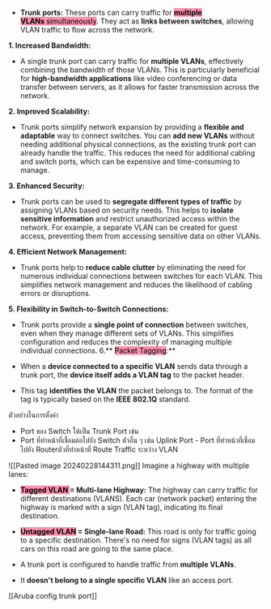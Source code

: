 - **Trunk ports:** These ports can carry traffic for <mark style="background: #FF5582A6;">**multiple VLANs** simultaneously</mark>. They act as **links between switches**, allowing VLAN traffic to flow across the network.

**1. Increased Bandwidth:**

- A single trunk port can carry traffic for **multiple VLANs**, effectively combining the bandwidth of those VLANs. This is particularly beneficial for **high-bandwidth applications** like video conferencing or data transfer between servers, as it allows for faster transmission across the network.

**2. Improved Scalability:**

- Trunk ports simplify network expansion by providing a **flexible and adaptable** way to connect switches. You can **add new VLANs** without needing additional physical connections, as the existing trunk port can already handle the traffic. This reduces the need for additional cabling and switch ports, which can be expensive and time-consuming to manage.

**3. Enhanced Security:**

- Trunk ports can be used to **segregate different types of traffic** by assigning VLANs based on security needs. This helps to **isolate sensitive information** and restrict unauthorized access within the network. For example, a separate VLAN can be created for guest access, preventing them from accessing sensitive data on other VLANs.

**4. Efficient Network Management:**

- Trunk ports help to **reduce cable clutter** by eliminating the need for numerous individual connections between switches for each VLAN. This simplifies network management and reduces the likelihood of cabling errors or disruptions.

**5. Flexibility in Switch-to-Switch Connections:**

- Trunk ports provide a **single point of connection** between switches, even when they manage different sets of VLANs. This simplifies configuration and reduces the complexity of managing multiple individual connections.
6.** <mark style="background: #FF5582A6;">Packet Tagging</mark>:**

- When a **device connected to a specific VLAN** sends data through a trunk port, the **device itself adds a VLAN tag** to the packet header.
- This tag **identifies the VLAN** the packet belongs to. The format of the tag is typically based on the **IEEE 802.1Q** standard.

ตัวอย่างในการตั้งค่า 
- Port ของ Switch ให้เป็น Trunk Port เช่น 
- Port ที่ทําหน้าที่เชื่อมต่อไปยัง Switch ตัวอื่น ๆ เช่น Uplink Port - Port ที่ทําหน้าที่เชื่อม ไปยัง Routerตัวที่ทําหน้าที่ Route Traffic ระหว่าง VLAN

![[Pasted image 20240228144311.png]]
Imagine a highway with multiple lanes:

- <mark style="background: #FF5582A6;">**Tagged VLAN </mark>= Multi-lane Highway:** The highway can carry traffic for different destinations (VLANS). Each car (network packet) entering the highway is marked with a sign (VLAN tag), indicating its final destination.
- <mark style="background: #FF5582A6;">**Untagged VLAN</mark> = Single-lane Road:** This road is only for traffic going to a specific destination. There's no need for signs (VLAN tags) as all cars on this road are going to the same place.

- A trunk port is configured to handle traffic from **multiple VLANs**.
- It **doesn't belong to a single specific VLAN** like an access port.

[[Aruba config trunk port]]
